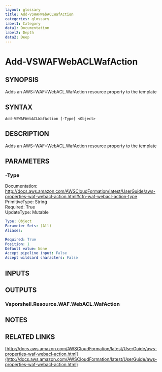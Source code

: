 ```yaml
---
layout: glossary
title: Add-VSWAFWebACLWafAction
categories: glossary
label1: Category
data1: Documentation
label2: Depth
data2: Deep
---
```


# Add-VSWAFWebACLWafAction

## SYNOPSIS
Adds an AWS::WAF::WebACL.WafAction resource property to the template

## SYNTAX

```
Add-VSWAFWebACLWafAction [-Type] <Object>
```

## DESCRIPTION
Adds an AWS::WAF::WebACL.WafAction resource property to the template

## PARAMETERS

### -Type
Documentation: http://docs.aws.amazon.com/AWSCloudFormation/latest/UserGuide/aws-properties-waf-webacl-action.html#cfn-waf-webacl-action-type    
PrimitiveType: String    
Required: True    
UpdateType: Mutable

```yaml
Type: Object
Parameter Sets: (All)
Aliases: 

Required: True
Position: 1
Default value: None
Accept pipeline input: False
Accept wildcard characters: False
```

## INPUTS

## OUTPUTS

### Vaporshell.Resource.WAF.WebACL.WafAction

## NOTES

## RELATED LINKS

[http://docs.aws.amazon.com/AWSCloudFormation/latest/UserGuide/aws-properties-waf-webacl-action.html](http://docs.aws.amazon.com/AWSCloudFormation/latest/UserGuide/aws-properties-waf-webacl-action.html)

